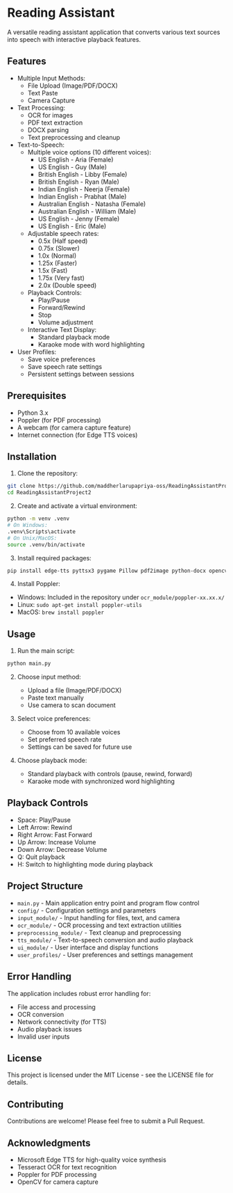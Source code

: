 # Reading Assistant

A versatile reading assistant application that converts various text sources into speech with interactive playback features.

## Features

- Multiple Input Methods:
  - File Upload (Image/PDF/DOCX)
  - Text Paste
  - Camera Capture
- Text Processing:
  - OCR for images
  - PDF text extraction
  - DOCX parsing
  - Text preprocessing and cleanup
- Text-to-Speech:
  - Multiple voice options (10 different voices):
    - US English - Aria (Female)
    - US English - Guy (Male)
    - British English - Libby (Female)
    - British English - Ryan (Male)
    - Indian English - Neerja (Female)
    - Indian English - Prabhat (Male)
    - Australian English - Natasha (Female)
    - Australian English - William (Male)
    - US English - Jenny (Female)
    - US English - Eric (Male)
  - Adjustable speech rates:
    - 0.5x (Half speed)
    - 0.75x (Slower)
    - 1.0x (Normal)
    - 1.25x (Faster)
    - 1.5x (Fast)
    - 1.75x (Very fast)
    - 2.0x (Double speed)
  - Playback Controls:
    - Play/Pause
    - Forward/Rewind
    - Stop
    - Volume adjustment
  - Interactive Text Display:
    - Standard playback mode
    - Karaoke mode with word highlighting
- User Profiles:
  - Save voice preferences
  - Save speech rate settings
  - Persistent settings between sessions

## Prerequisites

- Python 3.x
- Poppler (for PDF processing)
- A webcam (for camera capture feature)
- Internet connection (for Edge TTS voices)

## Installation

1. Clone the repository:
```bash
git clone https://github.com/maddherlarupapriya-oss/ReadingAssistantProject2.git
cd ReadingAssistantProject2
```

2. Create and activate a virtual environment:
```bash
python -m venv .venv
# On Windows:
.venv\Scripts\activate
# On Unix/MacOS:
source .venv/bin/activate
```

3. Install required packages:
```bash
pip install edge-tts pyttsx3 pygame Pillow pdf2image python-docx opencv-python
```

4. Install Poppler:
- Windows: Included in the repository under `ocr_module/poppler-xx.xx.x/`
- Linux: `sudo apt-get install poppler-utils`
- MacOS: `brew install poppler`

## Usage

1. Run the main script:
```bash
python main.py
```

2. Choose input method:
   - Upload a file (Image/PDF/DOCX)
   - Paste text manually
   - Use camera to scan document

3. Select voice preferences:
   - Choose from 10 available voices
   - Set preferred speech rate
   - Settings can be saved for future use

4. Choose playback mode:
   - Standard playback with controls (pause, rewind, forward)
   - Karaoke mode with synchronized word highlighting

## Playback Controls

- Space: Play/Pause
- Left Arrow: Rewind
- Right Arrow: Fast Forward
- Up Arrow: Increase Volume
- Down Arrow: Decrease Volume
- Q: Quit playback
- H: Switch to highlighting mode during playback

## Project Structure

- `main.py` - Main application entry point and program flow control
- `config/` - Configuration settings and parameters
- `input_module/` - Input handling for files, text, and camera
- `ocr_module/` - OCR processing and text extraction utilities
- `preprocessing_module/` - Text cleanup and preprocessing
- `tts_module/` - Text-to-speech conversion and audio playback
- `ui_module/` - User interface and display functions
- `user_profiles/` - User preferences and settings management

## Error Handling

The application includes robust error handling for:
- File access and processing
- OCR conversion
- Network connectivity (for TTS)
- Audio playback issues
- Invalid user inputs

## License

This project is licensed under the MIT License - see the LICENSE file for details.

## Contributing

Contributions are welcome! Please feel free to submit a Pull Request.

## Acknowledgments

- Microsoft Edge TTS for high-quality voice synthesis
- Tesseract OCR for text recognition
- Poppler for PDF processing
- OpenCV for camera capture